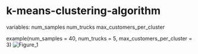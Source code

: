 # k-means-clustering-algorithm

variables:
  num_samples
  num_trucks
  max_customers_per_cluster 

example(num_samples = 40, num_trucks = 5, max_customers_per_cluster = 3)
![Figure_1](https://github.com/user-attachments/assets/797c90e1-4244-4d6c-a4d3-50823266dd34)
